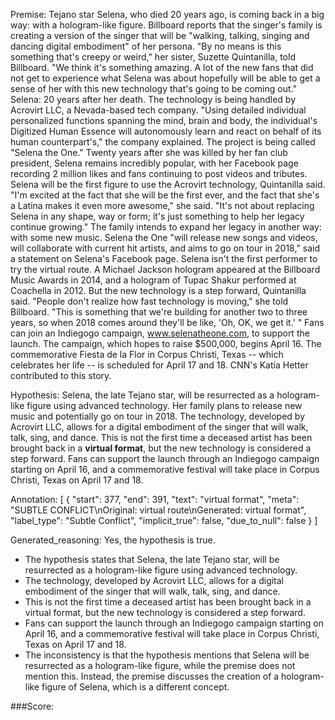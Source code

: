 
Premise:
Tejano star Selena, who died 20 years ago, is coming back in a big way: with a hologram-like figure. Billboard reports that the singer's family is creating a version of the singer that will be "walking, talking, singing and dancing digital embodiment" of her persona. "By no means is this something that's creepy or weird," her sister, Suzette Quintanilla, told Billboard. "We think it's something amazing. A lot of the new fans that did not get to experience what Selena was about hopefully will be able to get a sense of her with this new technology that's going to be coming out." Selena: 20 years after her death. The technology is being handled by Acrovirt LLC, a Nevada-based tech company. "Using detailed individual personalized functions spanning the mind, brain and body, the individual's Digitized Human Essence will autonomously learn and react on behalf of its human counterpart's," the company explained. The project is being called "Selena the One." Twenty years after she was killed by her fan club president, Selena remains incredibly popular, with her Facebook page recording 2 million likes and fans continuing to post videos and tributes. Selena will be the first figure to use the Acrovirt technology, Quintanilla said. "I'm excited at the fact that she will be the first ever, and the fact that she's a Latina makes it even more awesome," she said. "It's not about replacing Selena in any shape, way or form; it's just something to help her legacy continue growing." The family intends to expand her legacy in another way: with some new music. Selena the One "will release new songs and videos, will collaborate with current hit artists, and aims to go on tour in 2018," said a statement on Selena's Facebook page. Selena isn't the first performer to try the virtual route. A Michael Jackson hologram appeared at the Billboard Music Awards in 2014, and a hologram of Tupac Shakur performed at Coachella in 2012. But the new technology is a step forward, Quintanilla said. "People don't realize how fast technology is moving," she told Billboard. "This is something that we're building for another two to three years, so when 2018 comes around they'll be like, 'Oh, OK, we get it.' " Fans can join an Indiegogo campaign, www.selenatheone.com, to support the launch. The campaign, which hopes to raise $500,000, begins April 16. The commemorative Fiesta de la Flor in Corpus Christi, Texas -- which celebrates her life -- is scheduled for April 17 and 18. CNN's Katia Hetter contributed to this story.


Hypothesis:
Selena, the late Tejano star, will be resurrected as a hologram-like figure using advanced technology. Her family plans to release new music and potentially go on tour in 2018. The technology, developed by Acrovirt LLC, allows for a digital embodiment of the singer that will walk, talk, sing, and dance. This is not the first time a deceased artist has been brought back in a **virtual format**, but the new technology is considered a step forward. Fans can support the launch through an Indiegogo campaign starting on April 16, and a commemorative festival will take place in Corpus Christi, Texas on April 17 and 18.

Annotation:
[
  {
    "start": 377,
    "end": 391,
    "text": "virtual format",
    "meta": "SUBTLE CONFLICT\nOriginal: virtual route\nGenerated: virtual format",
    "label_type": "Subtle Conflict",
    "implicit_true": false,
    "due_to_null": false
  }
]

Generated_reasoning:
Yes, the hypothesis is true. 
- The hypothesis states that Selena, the late Tejano star, will be resurrected as a hologram-like figure using advanced technology. 
- The technology, developed by Acrovirt LLC, allows for a digital embodiment of the singer that will walk, talk, sing, and dance. 
- This is not the first time a deceased artist has been brought back in a virtual format, but the new technology is considered a step forward. 
- Fans can support the launch through an Indiegogo campaign starting on April 16, and a commemorative festival will take place in Corpus Christi, Texas on April 17 and 18. 
- The inconsistency is that the hypothesis mentions that Selena will be resurrected as a hologram-like figure, while the premise does not mention this. Instead, the premise discusses the creation of a hologram-like figure of Selena, which is a different concept.

###Score:
